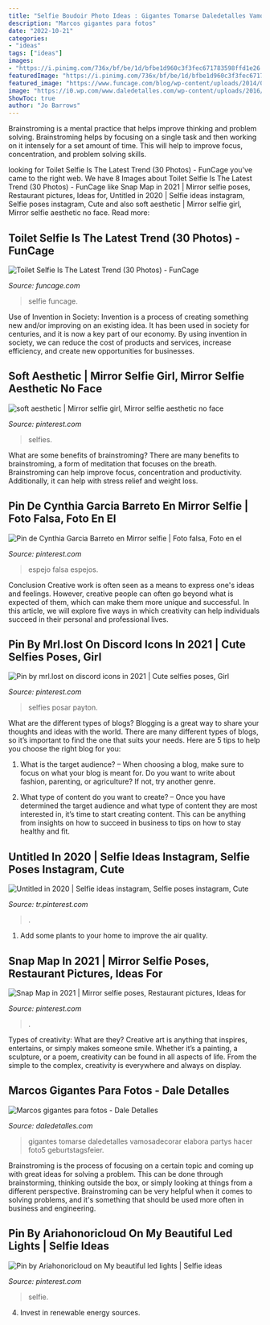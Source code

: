 ```yaml
---
title: "Selfie Boudoir Photo Ideas : Gigantes Tomarse Daledetalles Vamosadecorar Elabora Partys Hacer Foto5 Geburtstagsfeier"
description: "Marcos gigantes para fotos"
date: "2022-10-21"
categories:
- "ideas"
tags: ["ideas"]
images:
- "https://i.pinimg.com/736x/bf/be/1d/bfbe1d960c3f3fec671783598ffd1e26.jpg"
featuredImage: "https://i.pinimg.com/736x/bf/be/1d/bfbe1d960c3f3fec671783598ffd1e26.jpg"
featured_image: "https://www.funcage.com/blog/wp-content/uploads/2014/05/Toilet-Selfies-Is-The-Latest-Trend-026-550x733.jpg"
image: "https://i0.wp.com/www.daledetalles.com/wp-content/uploads/2016/08/marco-para-foto5.jpg?resize=564%2C421"
ShowToc: true
author: "Jo Barrows"
---
```



Brainstroming is a mental practice that helps improve thinking and problem solving. Brainstroming helps by focusing on a single task and then working on it intensely for a set amount of time. This will help to improve focus, concentration, and problem solving skills.

	

		
looking for Toilet Selfie Is The Latest Trend (30 Photos) - FunCage you've came to the right web. We have 8 Images about Toilet Selfie Is The Latest Trend (30 Photos) - FunCage like Snap Map in 2021 | Mirror selfie poses, Restaurant pictures, Ideas for, Untitled in 2020 | Selfie ideas instagram, Selfie poses instagram, Cute and also soft aesthetic | Mirror selfie girl, Mirror selfie aesthetic no face. Read more:
		
    
## Toilet Selfie Is The Latest Trend (30 Photos) - FunCage

<img loading=lazy src="https://www.funcage.com/blog/wp-content/uploads/2014/05/Toilet-Selfies-Is-The-Latest-Trend-026-550x733.jpg" onerror="this.onerror=null;this.src='https://tse1.mm.bing.net/th?id=OIP.tPb99N9_cPvsLgFJIJATxwHaJ3&amp;pid=15.1';" alt="Toilet Selfie Is The Latest Trend (30 Photos) - FunCage">

_Source: funcage.com_

>selfie funcage. 

	

Use of Invention in Society:
Invention is a process of creating something new and/or improving on an existing idea. It has been used in society for centuries, and it is now a key part of our economy. By using invention in society, we can reduce the cost of products and services, increase efficiency, and create new opportunities for businesses.

    
## Soft Aesthetic | Mirror Selfie Girl, Mirror Selfie Aesthetic No Face

<img loading=lazy src="https://i.pinimg.com/736x/bf/be/1d/bfbe1d960c3f3fec671783598ffd1e26.jpg" onerror="this.onerror=null;this.src='https://tse3.mm.bing.net/th?id=OIP._Gz5U7gzhY76uSEATJAsrwHaJ3&amp;pid=15.1';" alt="soft aesthetic | Mirror selfie girl, Mirror selfie aesthetic no face">

_Source: pinterest.com_

>selfies. 

	

What are some benefits of brainstroming?
There are many benefits to brainstroming, a form of meditation that focuses on the breath. Brainstroming can help improve focus, concentration and productivity. Additionally, it can help with stress relief and weight loss.

    
## Pin De Cynthia Garcia Barreto En Mirror Selfie | Foto Falsa, Foto En El

<img loading=lazy src="https://i.pinimg.com/736x/1d/d2/8a/1dd28aee92c287ad2f9ca8a8e8336f45.jpg" onerror="this.onerror=null;this.src='https://tse3.mm.bing.net/th?id=OIP.GbcZK_tg_X-XLcBNsETqdwHaNK&amp;pid=15.1';" alt="Pin de Cynthia Garcia Barreto en Mirror selfie | Foto falsa, Foto en el">

_Source: pinterest.com_

>espejo falsa espejos. 

	

Conclusion
Creative work is often seen as a means to express one's ideas and feelings. However, creative people can often go beyond what is expected of them, which can make them more unique and successful. In this article, we will explore five ways in which creativity can help individuals succeed in their personal and professional lives.

    
## Pin By Mrl.lost On Discord Icons In 2021 | Cute Selfies Poses, Girl

<img loading=lazy src="https://i.pinimg.com/736x/cf/2d/a8/cf2da869ad26b52f0b5a41a15cd6c631.jpg" onerror="this.onerror=null;this.src='https://tse1.mm.bing.net/th?id=OIP.5I2KYQjVC1qwNlj3xAYxTQAAAA&amp;pid=15.1';" alt="Pin by mrl.lost on discord icons in 2021 | Cute selfies poses, Girl">

_Source: pinterest.com_

>selfies posar payton. 

	

What are the different types of blogs?
Blogging is a great way to share your thoughts and ideas with the world. There are many different types of blogs, so it’s important to find the one that suits your needs. Here are 5 tips to help you choose the right blog for you: 
1. What is the target audience? – When choosing a blog, make sure to focus on what your blog is meant for. Do you want to write about fashion, parenting, or agriculture? If not, try another genre. 

2. What type of content do you want to create? – Once you have determined the target audience and what type of content they are most interested in, it’s time to start creating content. This can be anything from insights on how to succeed in business to tips on how to stay healthy and fit. 


    
## Untitled In 2020 | Selfie Ideas Instagram, Selfie Poses Instagram, Cute

<img loading=lazy src="https://i.pinimg.com/736x/42/56/31/425631ed112f3a50a40b0ebb3177602d.jpg" onerror="this.onerror=null;this.src='https://tse2.mm.bing.net/th?id=OIP.4lkozYy5DZBoIUcpUSPtcwHaNK&amp;pid=15.1';" alt="Untitled in 2020 | Selfie ideas instagram, Selfie poses instagram, Cute">

_Source: tr.pinterest.com_

>. 

	

1. Add some plants to your home to improve the air quality.

    
## Snap Map In 2021 | Mirror Selfie Poses, Restaurant Pictures, Ideas For

<img loading=lazy src="https://i.pinimg.com/736x/3e/62/0a/3e620ae15caade00933f297b001ea1c8.jpg" onerror="this.onerror=null;this.src='https://tse1.mm.bing.net/th?id=OIP.zvRZ8k2kvDdGnb-tk2UIYwHaNw&amp;pid=15.1';" alt="Snap Map in 2021 | Mirror selfie poses, Restaurant pictures, Ideas for">

_Source: pinterest.com_

>. 

	

Types of creativity: What are they?
Creative art is anything that inspires, entertains, or simply makes someone smile. Whether it’s a painting, a sculpture, or a poem, creativity can be found in all aspects of life. From the simple to the complex, creativity is everywhere and always on display.

    
## Marcos Gigantes Para Fotos - Dale Detalles

<img loading=lazy src="https://i0.wp.com/www.daledetalles.com/wp-content/uploads/2016/08/marco-para-foto5.jpg?resize=564%2C421" onerror="this.onerror=null;this.src='https://tse3.mm.bing.net/th?id=OIP.S9Jv8HeG6SKCrORNjvlUEQHaFh&amp;pid=15.1';" alt="Marcos gigantes para fotos - Dale Detalles">

_Source: daledetalles.com_

>gigantes tomarse daledetalles vamosadecorar elabora partys hacer foto5 geburtstagsfeier. 

	

Brainstroming is the process of focusing on a certain topic and coming up with great ideas for solving a problem. This can be done through brainstorming, thinking outside the box, or simply looking at things from a different perspective. Brainstroming can be very helpful when it comes to solving problems, and it's something that should be used more often in business and engineering.

    
## Pin By Ariahonoricloud On My Beautiful Led Lights | Selfie Ideas

<img loading=lazy src="https://i.pinimg.com/736x/93/7e/3c/937e3c919a375197678e749548562839.jpg" onerror="this.onerror=null;this.src='https://tse4.mm.bing.net/th?id=OIP.g7NC3E7_SUilfb1aoQBLcwHaNK&amp;pid=15.1';" alt="Pin by Ariahonoricloud on My beautiful led lights | Selfie ideas">

_Source: pinterest.com_

>selfie. 

	

4. Invest in renewable energy sources. 

